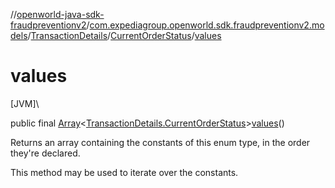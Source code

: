 //[openworld-java-sdk-fraudpreventionv2](../../../../index.md)/[com.expediagroup.openworld.sdk.fraudpreventionv2.models](../../index.md)/[TransactionDetails](../index.md)/[CurrentOrderStatus](index.md)/[values](values.md)

# values

[JVM]\

public final [Array](https://kotlinlang.org/api/latest/jvm/stdlib/kotlin/-array/index.html)&lt;[TransactionDetails.CurrentOrderStatus](index.md)&gt;[values](values.md)()

Returns an array containing the constants of this enum type, in the order they're declared.

This method may be used to iterate over the constants.
